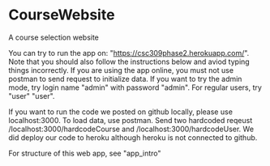 # CourseWebsite
A course selection website 



You can try to run the app on: "https://csc309phase2.herokuapp.com/". Note that you should also follow the instructions below and aviod typing things incorrectly. If you are using the app online, you must not use postman to send request to  initialize data. If you want to try the admin mode, try login name "admin" with password "admin". For regular users, try "user" "user".

If you want to run the code we posted on github locally, please use localhost:3000. To load data, use postman. Send two hardcoded reqeust /localhost:3000/hardcodeCourse and /localhost:3000/hardcodeUser. We did deploy our code to heroku although heroku is not connected to github.

For structure of this web app, see "app_intro"
